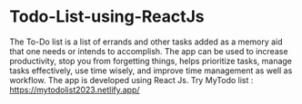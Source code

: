 # Todo-List-using-ReactJs
The To-Do list is a list of errands and other tasks added as a memory aid that one needs or intends to accomplish.
The app can be used to increase productivity, stop you from forgetting things, helps prioritize tasks, manage tasks effectively, use time wisely, and improve time management as well as workflow.
The app is developed using React Js.
Try MyTodo list : https://mytodolist2023.netlify.app/

